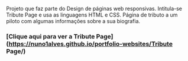 Projeto que faz parte do Design de páginas web responsivas. Intitula-se Tribute Page e usa as linguagens HTML e CSS. 
Página de tributo a um piloto com algumas informações sobre a sua biografia.
### [Clique aqui para ver a Tribute Page](https://nuno1alves.github.io/portfolio-websites/Tribute Page/)
